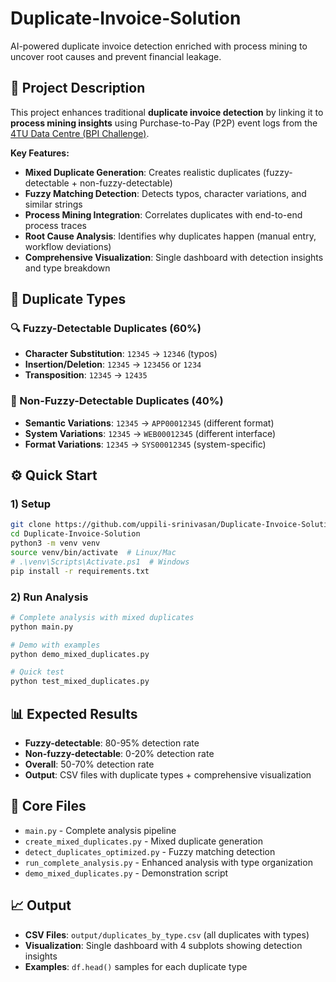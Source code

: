 # Duplicate-Invoice-Solution
AI-powered duplicate invoice detection enriched with process mining to uncover root causes and prevent financial leakage.

## 📌 Project Description
This project enhances traditional **duplicate invoice detection** by linking it to **process mining insights** using Purchase-to-Pay (P2P) event logs from the [4TU Data Centre (BPI Challenge)](https://data.4tu.nl/).

**Key Features:**
- **Mixed Duplicate Generation**: Creates realistic duplicates (fuzzy-detectable + non-fuzzy-detectable)
- **Fuzzy Matching Detection**: Detects typos, character variations, and similar strings
- **Process Mining Integration**: Correlates duplicates with end-to-end process traces
- **Root Cause Analysis**: Identifies why duplicates happen (manual entry, workflow deviations)
- **Comprehensive Visualization**: Single dashboard with detection insights and type breakdown

## 🎯 Duplicate Types

### 🔍 Fuzzy-Detectable Duplicates (60%)
- **Character Substitution**: `12345` → `12346` (typos)
- **Insertion/Deletion**: `12345` → `123456` or `1234`
- **Transposition**: `12345` → `12435`

### 🎯 Non-Fuzzy-Detectable Duplicates (40%)
- **Semantic Variations**: `12345` → `APP00012345` (different format)
- **System Variations**: `12345` → `WEB00012345` (different interface)
- **Format Variations**: `12345` → `SYS00012345` (system-specific)

## ⚙️ Quick Start

### 1) Setup
```bash
git clone https://github.com/uppili-srinivasan/Duplicate-Invoice-Solution.git
cd Duplicate-Invoice-Solution
python3 -m venv venv
source venv/bin/activate  # Linux/Mac
# .\venv\Scripts\Activate.ps1  # Windows
pip install -r requirements.txt
```

### 2) Run Analysis
```bash
# Complete analysis with mixed duplicates
python main.py

# Demo with examples
python demo_mixed_duplicates.py

# Quick test
python test_mixed_duplicates.py
```

## 📊 Expected Results
- **Fuzzy-detectable**: 80-95% detection rate
- **Non-fuzzy-detectable**: 0-20% detection rate
- **Overall**: 50-70% detection rate
- **Output**: CSV files with duplicate types + comprehensive visualization

## 🔧 Core Files
- `main.py` - Complete analysis pipeline
- `create_mixed_duplicates.py` - Mixed duplicate generation
- `detect_duplicates_optimized.py` - Fuzzy matching detection
- `run_complete_analysis.py` - Enhanced analysis with type organization
- `demo_mixed_duplicates.py` - Demonstration script

## 📈 Output
- **CSV Files**: `output/duplicates_by_type.csv` (all duplicates with types)
- **Visualization**: Single dashboard with 4 subplots showing detection insights
- **Examples**: `df.head()` samples for each duplicate type

